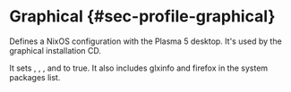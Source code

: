 # Graphical {#sec-profile-graphical}

Defines a NixOS configuration with the Plasma 5 desktop. It's used by the
graphical installation CD.

It sets [](#opt-services.xserver.enable),
[](#opt-services.displayManager.sddm.enable),
[](#opt-services.xserver.desktopManager.plasma5.enable),
and [](#opt-services.libinput.enable) to true. It also
includes glxinfo and firefox in the system packages list.
